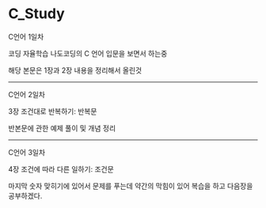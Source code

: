 # C_Study

C언어 1일차

코딩 자율학습 나도코딩의 C 언어 입문을 보면서 하는중 

해당 본문은 1장과 2장 내용을 정리해서 올린것

------------------------------------------------------
C언어 2일차

3장 조건대로 반복하기: 반복문

반본문에 관한 예제 풀이 및 개념 정리

-----------------------------------------------------------
C언어 3일차

4장 조건에 따라 다른 일하기: 조건문

마지막 숫자 맞히기에 있어서 문제를 푸는데 약간의 막힘이 있어 복습을 하고 다음장을 공부하겠다.
